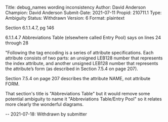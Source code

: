 Title:       debug_names wording inconsistency
Author:      David Anderson
Champion:    David Anderson
Submit-Date: 2021-07-11
Propid:      210711.1
Type:        Ambiguity
Status:      Withdrawn
Version:     6
Format:      plaintext

Section 6.1.1.4.7, pg 146

6.1.1.4.7 Abbreviations Table (elsewhere called Entry Pool)
says on lines 24 through 28

"Following the tag encoding is a series of attribute specifications. Each attribute 
consists of two parts:
an unsigned LEB128 number that represents the index attribute, and another unsigned
LEB128 number that represents the attribute’s form (as described in Section 7.5.4 on
page 207).

Section 7.5.4 on page 207 describes the attribute NAME, not attribute FORM.

That section's title is "Abbreviations Table" but it would remove some potential 
ambiguity to name it "Abbreviations Table/Entry Pool" so it relates more clearly 
the wonderful diagrams.


--
2021-07-18:  Withdrawn by submitter
